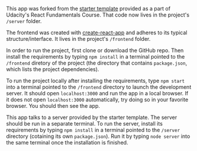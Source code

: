 This app was forked from the [starter template](https://github.com/udacity/reactnd-project-readable-starter) provided as a part of Udacity's React Fundamentals Course. That code now lives in the project's `/server` folder.

The frontend was created with [create-react-app](https://github.com/facebookincubator/create-react-app) and adheres to its typical structure/interface. It lives in the project's `/frontend` folder.

In order to run the project, first clone or download the GitHub repo. Then install the requirements by typing `npm install` in a terminal pointed to the `/frontend` diretory of the project (the directory that contains `package.json`, which lists the project dependencies).

To run the project locally after installing the requirements, type `npm start` into a terminal pointed to the `/frontend` directory to launch the development server. It should open `localhost:3000` and run the app in a local browser. If it does not open `localhost:3000` automatically, try doing so in your favorite browser. You should then see the app.

This app talks to a server provided by the starter template. The server should be run in a separate terminal. To run the server, install its requirements by typing `npm install` in a terminal pointed to the `/server` directory (cotaining its own `package.json`). Run it by typing `node server` into the same terminal once the installation is finished.